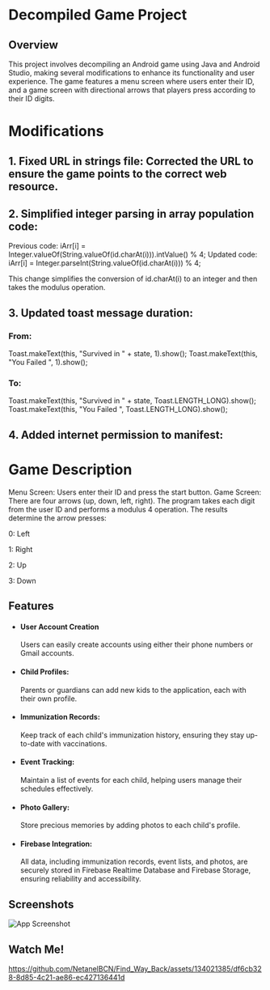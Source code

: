 
# Decompiled Game Project


## Overview

This project involves decompiling an Android game using Java and Android Studio, making several modifications to enhance its functionality and user experience. The game features a menu screen where users enter their ID, and a game screen with directional arrows that players press according to their ID digits.

# Modifications

## 1. Fixed URL in strings file: Corrected the URL to ensure the game points to the correct web resource.

## 2. Simplified integer parsing in array population code:
Previous code: iArr[i] = Integer.valueOf(String.valueOf(id.charAt(i))).intValue() % 4;
Updated code: iArr[i] = Integer.parseInt(String.valueOf(id.charAt(i))) % 4;

This change simplifies the conversion of id.charAt(i) to an integer and then takes the modulus operation.

## 3. Updated toast message duration:

### From: 

Toast.makeText(this, "Survived in " + state, 1).show();
Toast.makeText(this, "You Failed ", 1).show();

### To:

Toast.makeText(this, "Survived in " + state, Toast.LENGTH_LONG).show();
Toast.makeText(this, "You Failed ", Toast.LENGTH_LONG).show();

## 4. Added internet permission to manifest:

<uses-permission android:name="android.permission.INTERNET" />


# Game Description

Menu Screen: Users enter their ID and press the start button.
Game Screen: There are four arrows (up, down, left, right).
The program takes each digit from the user ID and performs a modulus 4 operation.
The results determine the arrow presses:

0: Left

1: Right

2: Up

3: Down



## Features

- #### User Account Creation
  Users can easily create accounts using either their    phone numbers or Gmail accounts.


- #### Child Profiles:
  Parents or guardians can add new kids to the application, each with their own profile.
- #### Immunization Records:
  Keep track of each child's immunization history, ensuring they stay up-to-date with vaccinations.

- #### Event Tracking:
  Maintain a list of events for each child, helping users manage their schedules effectively.

- #### Photo Gallery:
  Store precious memories by adding photos to each child's profile.

- #### Firebase Integration:
  All data, including immunization records, event lists, and photos, are securely stored in Firebase Realtime Database and Firebase Storage, ensuring reliability and accessibility.



## Screenshots

![App Screenshot](https://via.placeholder.com/468x300?text=App+Screenshot+Here)


## Watch Me!




https://github.com/NetanelBCN/Find_Way_Back/assets/134021385/df6cb328-8d85-4c21-ae86-ec427136441d






